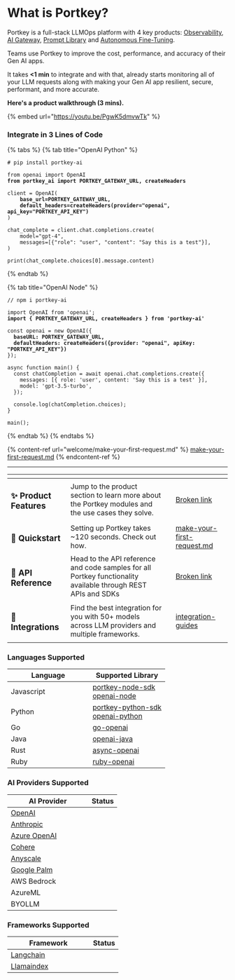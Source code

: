 # What is Portkey?

Portkey is a full-stack LLMOps platform with 4 key products: [Observability](product/observability-modern-monitoring-for-llms/), [AI Gateway](product/ai-gateway-streamline-llm-integrations/), [Prompt Library](product/prompt-library.md) and [Autonomous Fine-Tuning](product/autonomous-fine-tuning.md).&#x20;

Teams use Portkey to improve the cost, performance, and accuracy of their Gen AI apps.

It takes **<1 min** to integrate and with that, already starts monitoring all of your LLM requests along with making your Gen AI app resilient, secure, performant, and more accurate.

**Here's a product walkthrough (3 mins).**

{% embed url="https://youtu.be/PgwK5dmvwTk" %}

### Integrate in 3 Lines of Code

{% tabs %}
{% tab title="OpenAI Python" %}
<pre class="language-python"><code class="lang-python"># pip install portkey-ai

from openai import OpenAI
<strong>from portkey_ai import PORTKEY_GATEWAY_URL, createHeaders
</strong>
client = OpenAI(
<strong>    base_url=PORTKEY_GATEWAY_URL,
</strong><strong>    default_headers=createHeaders(provider="openai", api_key="PORTKEY_API_KEY")
</strong>)

chat_complete = client.chat.completions.create(
    model="gpt-4",
    messages=[{"role": "user", "content": "Say this is a test"}],
)

print(chat_complete.choices[0].message.content)
</code></pre>
{% endtab %}

{% tab title="OpenAI Node" %}
<pre class="language-javascript"><code class="lang-javascript">// npm i portkey-ai

import OpenAI from 'openai';
<strong>import { PORTKEY_GATEWAY_URL, createHeaders } from 'portkey-ai'
</strong>
const openai = new OpenAI({
<strong>  baseURL: PORTKEY_GATEWAY_URL,
</strong><strong>  defaultHeaders: createHeaders({provider: "openai", apiKey: "PORTKEY_API_KEY"})
</strong>});

async function main() {
  const chatCompletion = await openai.chat.completions.create({
    messages: [{ role: 'user', content: 'Say this is a test' }],
    model: 'gpt-3.5-turbo',
  });

  console.log(chatCompletion.choices);
}

main();
</code></pre>
{% endtab %}
{% endtabs %}

{% content-ref url="welcome/make-your-first-request.md" %}
[make-your-first-request.md](welcome/make-your-first-request.md)
{% endcontent-ref %}

***

<table data-card-size="large" data-view="cards"><thead><tr><th></th><th></th><th data-hidden data-card-cover data-type="files"></th><th data-hidden data-card-target data-type="content-ref"></th></tr></thead><tbody><tr><td><h3>✨ Product Features</h3></td><td>Jump to the product section to learn more about the Portkey modules and the use cases they solve.</td><td></td><td><a href="broken-reference">Broken link</a></td></tr><tr><td><h3>🚀 Quickstart</h3></td><td>Setting up Portkey takes ~120 seconds. Check out how.</td><td></td><td><a href="welcome/make-your-first-request.md">make-your-first-request.md</a></td></tr><tr><td><h3>📔 API Reference</h3></td><td>Head to the API reference and code samples for all Portkey functionality available through REST APIs and SDKs</td><td></td><td><a href="broken-reference">Broken link</a></td></tr><tr><td><h3>🤝 Integrations</h3></td><td>Find the best integration for you with 50+ models across LLM providers and multiple frameworks. </td><td></td><td><a href="welcome/integration-guides/">integration-guides</a></td></tr></tbody></table>

### Languages Supported

<table><thead><tr><th width="171">Language</th><th>Supported Library</th></tr></thead><tbody><tr><td>Javascript</td><td><a href="https://github.com/Portkey-AI/portkey-node-sdk">portkey-node-sdk</a><br><a href="https://github.com/openai/openai-node">openai-node</a></td></tr><tr><td>Python</td><td><a href="https://github.com/Portkey-AI/portkey-python-sdk">portkey-python-sdk</a><br><a href="https://github.com/openai/openai-python">openai-python</a></td></tr><tr><td>Go</td><td><a href="https://github.com/sashabaranov/go-openai">go-openai</a></td></tr><tr><td>Java</td><td><a href="https://github.com/TheoKanning/openai-java">openai-java</a></td></tr><tr><td>Rust</td><td><a href="https://github.com/64bit/async-openai">async-openai</a></td></tr><tr><td>Ruby</td><td><a href="https://github.com/alexrudall/ruby-openai">ruby-openai</a></td></tr></tbody></table>

### AI Providers Supported

<table><thead><tr><th width="169">AI Provider</th><th data-type="select" data-multiple>Status</th></tr></thead><tbody><tr><td><a href="welcome/integration-guides/openai.md">OpenAI</a></td><td></td></tr><tr><td><a href="welcome/integration-guides/anthropic.md">Anthropic</a></td><td></td></tr><tr><td><a href="welcome/integration-guides/azure-openai.md">Azure OpenAI</a></td><td></td></tr><tr><td><a href="welcome/integration-guides/cohere.md">Cohere</a></td><td></td></tr><tr><td><a href="welcome/integration-guides/anyscale-llama2-mistral-zephyr.md">Anyscale</a></td><td></td></tr><tr><td><a href="welcome/integration-guides/google-palm.md">Google Palm</a></td><td></td></tr><tr><td>AWS Bedrock</td><td></td></tr><tr><td>AzureML</td><td></td></tr><tr><td>BYOLLM</td><td></td></tr></tbody></table>

### Frameworks Supported

<table><thead><tr><th width="172">Framework</th><th data-type="select" data-multiple>Status</th></tr></thead><tbody><tr><td><a href="welcome/integration-guides/langchain-python.md">Langchain</a></td><td></td></tr><tr><td><a href="welcome/integration-guides/llama-index-python.md">Llamaindex</a></td><td></td></tr></tbody></table>
